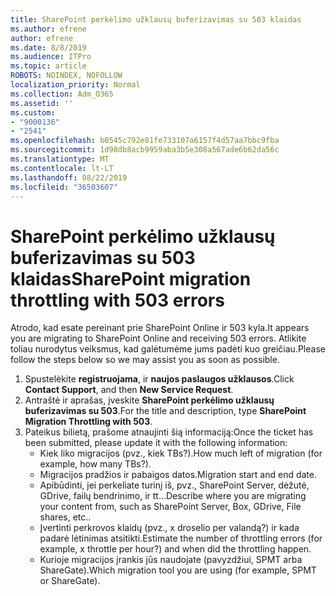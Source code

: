 ```yaml
---
title: SharePoint perkėlimo užklausų buferizavimas su 503 klaidas
ms.author: efrene
author: efrene
ms.date: 8/8/2019
ms.audience: ITPro
ms.topic: article
ROBOTS: NOINDEX, NOFOLLOW
localization_priority: Normal
ms.collection: Adm_O365
ms.assetid: ''
ms.custom:
- "9000136"
- "2541"
ms.openlocfilehash: b0545c792e81fe733107a6157f4d57aa7bbc9fba
ms.sourcegitcommit: 1d98db8acb9959aba3b5e308a567ade6b62da56c
ms.translationtype: MT
ms.contentlocale: lt-LT
ms.lasthandoff: 08/22/2019
ms.locfileid: "36503607"
---
```

# <a name="sharepoint-migration-throttling-with-503-errors"></a><span data-ttu-id="a0eb1-102">SharePoint perkėlimo užklausų buferizavimas su 503 klaidas</span><span class="sxs-lookup"><span data-stu-id="a0eb1-102">SharePoint migration throttling with 503 errors</span></span>

<span data-ttu-id="a0eb1-103">Atrodo, kad esate pereinant prie SharePoint Online ir 503 kyla.</span><span class="sxs-lookup"><span data-stu-id="a0eb1-103">It appears you are migrating to SharePoint Online and receiving 503 errors.</span></span> <span data-ttu-id="a0eb1-104">Atlikite toliau nurodytus veiksmus, kad galėtumėme jums padėti kuo greičiau.</span><span class="sxs-lookup"><span data-stu-id="a0eb1-104">Please follow the steps below so we may assist you as soon as possible.</span></span> 

1. <span data-ttu-id="a0eb1-105">Spustelėkite **registruojama**, ir **naujos paslaugos užklausos**.</span><span class="sxs-lookup"><span data-stu-id="a0eb1-105">Click **Contact Support**, and then **New Service Request**.</span></span>
2. <span data-ttu-id="a0eb1-106">Antraštė ir aprašas, įveskite **SharePoint perkėlimo užklausų buferizavimas su 503**.</span><span class="sxs-lookup"><span data-stu-id="a0eb1-106">For the title and description, type **SharePoint Migration Throttling with 503**.</span></span>
3. <span data-ttu-id="a0eb1-107">Pateikus bilietą, prašome atnaujinti šią informaciją:</span><span class="sxs-lookup"><span data-stu-id="a0eb1-107">Once the ticket has been submitted, please update it with the following information:</span></span>
    - <span data-ttu-id="a0eb1-108">Kiek liko migracijos (pvz., kiek TBs?).</span><span class="sxs-lookup"><span data-stu-id="a0eb1-108">How much left of migration (for example, how many TBs?).</span></span>
    - <span data-ttu-id="a0eb1-109">Migracijos pradžios ir pabaigos datos.</span><span class="sxs-lookup"><span data-stu-id="a0eb1-109">Migration start and end date.</span></span>
    - <span data-ttu-id="a0eb1-110">Apibūdinti, jei perkeliate turinį iš, pvz., SharePoint Server, dėžutė, GDrive, failų bendrinimo, ir tt...</span><span class="sxs-lookup"><span data-stu-id="a0eb1-110">Describe where you are migrating your content from, such as SharePoint Server, Box, GDrive, File shares, etc..</span></span>
    - <span data-ttu-id="a0eb1-111">Įvertinti perkrovos klaidų (pvz., x droselio per valandą?) ir kada padarė lėtinimas atsitikti.</span><span class="sxs-lookup"><span data-stu-id="a0eb1-111">Estimate the number of throttling errors (for example, x throttle per hour?) and when did the throttling happen.</span></span>
    - <span data-ttu-id="a0eb1-112">Kurioje migracijos įrankis jūs naudojate (pavyzdžiui, SPMT arba ShareGate).</span><span class="sxs-lookup"><span data-stu-id="a0eb1-112">Which migration tool you are using (for example, SPMT or ShareGate).</span></span>


